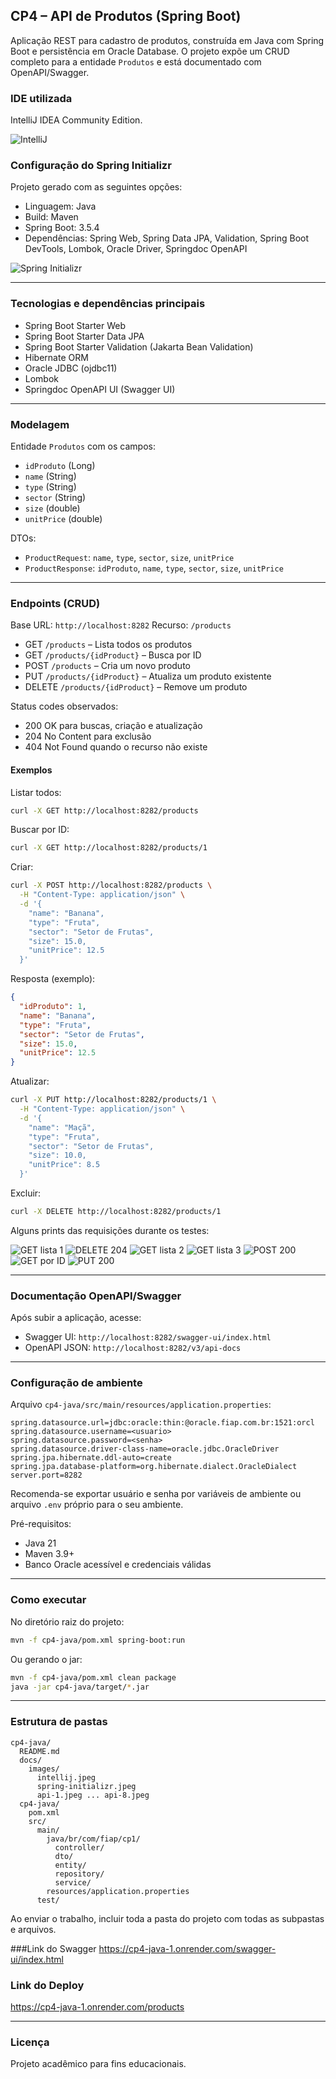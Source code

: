## CP4 – API de Produtos (Spring Boot)

Aplicação REST para cadastro de produtos, construída em Java com Spring Boot e persistência em Oracle Database. O projeto expõe um CRUD completo para a entidade `Produtos` e está documentado com OpenAPI/Swagger.

### IDE utilizada
IntelliJ IDEA Community Edition.

![IntelliJ](./docs/images/intellij.jpeg)

### Configuração do Spring Initializr
Projeto gerado com as seguintes opções:
- Linguagem: Java
- Build: Maven
- Spring Boot: 3.5.4
- Dependências: Spring Web, Spring Data JPA, Validation, Spring Boot DevTools, Lombok, Oracle Driver, Springdoc OpenAPI

![Spring Initializr](./docs/images/spring-initializr.jpeg)

---

### Tecnologias e dependências principais
- Spring Boot Starter Web
- Spring Boot Starter Data JPA
- Spring Boot Starter Validation (Jakarta Bean Validation)
- Hibernate ORM
- Oracle JDBC (ojdbc11)
- Lombok
- Springdoc OpenAPI UI (Swagger UI)

---

### Modelagem
Entidade `Produtos` com os campos:
- `idProduto` (Long)
- `name` (String)
- `type` (String)
- `sector` (String)
- `size` (double)
- `unitPrice` (double)

DTOs:
- `ProductRequest`: `name`, `type`, `sector`, `size`, `unitPrice`
- `ProductResponse`: `idProduto`, `name`, `type`, `sector`, `size`, `unitPrice`

---

### Endpoints (CRUD)
Base URL: `http://localhost:8282`
Recurso: `/products`

- GET `/products` – Lista todos os produtos
- GET `/products/{idProduct}` – Busca por ID
- POST `/products` – Cria um novo produto
- PUT `/products/{idProduct}` – Atualiza um produto existente
- DELETE `/products/{idProduct}` – Remove um produto

Status codes observados:
- 200 OK para buscas, criação e atualização
- 204 No Content para exclusão
- 404 Not Found quando o recurso não existe

#### Exemplos

Listar todos:
```bash
curl -X GET http://localhost:8282/products
```

Buscar por ID:
```bash
curl -X GET http://localhost:8282/products/1
```

Criar:
```bash
curl -X POST http://localhost:8282/products \
  -H "Content-Type: application/json" \
  -d '{
    "name": "Banana",
    "type": "Fruta",
    "sector": "Setor de Frutas",
    "size": 15.0,
    "unitPrice": 12.5
  }'
```

Resposta (exemplo):
```json
{
  "idProduto": 1,
  "name": "Banana",
  "type": "Fruta",
  "sector": "Setor de Frutas",
  "size": 15.0,
  "unitPrice": 12.5
}
```

Atualizar:
```bash
curl -X PUT http://localhost:8282/products/1 \
  -H "Content-Type: application/json" \
  -d '{
    "name": "Maçã",
    "type": "Fruta",
    "sector": "Setor de Frutas",
    "size": 10.0,
    "unitPrice": 8.5
  }'
```

Excluir:
```bash
curl -X DELETE http://localhost:8282/products/1
```

Alguns prints das requisições durante os testes:

![GET lista 1](./docs/images/api-1.jpeg)
![DELETE 204](./docs/images/api-2.jpeg)
![GET lista 2](./docs/images/api-3.jpeg)
![GET lista 3](./docs/images/api-4.jpeg)
![POST 200](./docs/images/api-5.jpeg)
![GET por ID](./docs/images/api-6.jpeg)
![PUT 200](./docs/images/api-7.jpeg)

---

### Documentação OpenAPI/Swagger
Após subir a aplicação, acesse:
- Swagger UI: `http://localhost:8282/swagger-ui/index.html`
- OpenAPI JSON: `http://localhost:8282/v3/api-docs`

---

### Configuração de ambiente
Arquivo `cp4-java/src/main/resources/application.properties`:

```properties
spring.datasource.url=jdbc:oracle:thin:@oracle.fiap.com.br:1521:orcl
spring.datasource.username=<usuario>
spring.datasource.password=<senha>
spring.datasource.driver-class-name=oracle.jdbc.OracleDriver
spring.jpa.hibernate.ddl-auto=create
spring.jpa.database-platform=org.hibernate.dialect.OracleDialect
server.port=8282
```

Recomenda-se exportar usuário e senha por variáveis de ambiente ou arquivo `.env` próprio para o seu ambiente.

Pré-requisitos:
- Java 21
- Maven 3.9+
- Banco Oracle acessível e credenciais válidas

---

### Como executar
No diretório raiz do projeto:

```bash
mvn -f cp4-java/pom.xml spring-boot:run
```

Ou gerando o jar:

```bash
mvn -f cp4-java/pom.xml clean package
java -jar cp4-java/target/*.jar
```

---

### Estrutura de pastas

```
cp4-java/
  README.md
  docs/
    images/
      intellij.jpeg
      spring-initializr.jpeg
      api-1.jpeg ... api-8.jpeg
  cp4-java/
    pom.xml
    src/
      main/
        java/br/com/fiap/cp1/
          controller/
          dto/
          entity/
          repository/
          service/
        resources/application.properties
      test/
```

Ao enviar o trabalho, incluir toda a pasta do projeto com todas as subpastas e arquivos.

###Link do Swagger
https://cp4-java-1.onrender.com/swagger-ui/index.html

### Link do Deploy
https://cp4-java-1.onrender.com/products

---

### Licença
Projeto acadêmico para fins educacionais.



